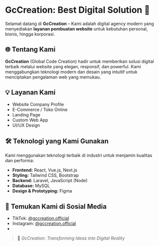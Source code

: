 # GcCreation: Best Digital Solution 🚀

Selamat datang di **GcCreation** – Kami adalah digital agency modern yang menyediakan **layanan pembuatan website** untuk kebutuhan personal, bisnis, hingga korporasi.

## 🌐 Tentang Kami

**GcCreation** (Global Code Creation) hadir untuk memberikan solusi digital terbaik melalui website yang elegan, responsif, dan powerful. Kami menggabungkan teknologi modern dan desain yang intuitif untuk menciptakan pengalaman web yang memukau.

## 💡 Layanan Kami

- Website Company Profile
- E-Commerce / Toko Online
- Landing Page
- Custom Web App
- UI/UX Design

## 🛠️ Teknologi yang Kami Gunakan

Kami menggunakan teknologi terbaik di industri untuk menjamin kualitas dan performa:

- **Frontend:** React, Vue.js, Next.js
- **Styling:** Tailwind CSS, Bootstrap
- **Backend:** Laravel, JavaScript (Node)
- **Database:** MySQL
- **Design & Prototyping:** Figma

## 📱 Temukan Kami di Sosial Media

- TikTok: [@gccreation.official](https://www.tiktok.com/@gccreation.official)
- Instagram: [@gccreation.official](https://www.instagram.com/gccreation.official/)
- 

> 🚀 *GcCreation: Transforming Ideas into Digital Reality*
